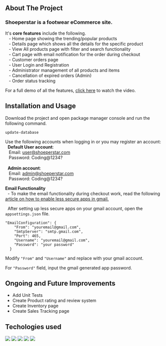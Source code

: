 ﻿## About The Project 

### Shoeperstar is a footwear eCommerce site.

It's **core features** include the following.
<br>&nbsp;&nbsp; - Home page showing the trending/popular products 
<br>&nbsp;&nbsp; - Details page which shows all the details for the specific product
<br>&nbsp;&nbsp; - View All products page with filter and search functionality
<br>&nbsp;&nbsp; - Cart page with email notification for the order during checkout
<br>&nbsp;&nbsp; - Customer orders page
<br>&nbsp;&nbsp; - User Login and Registration
<br>&nbsp;&nbsp; - Administrator management of all products and items
<br>&nbsp;&nbsp; - Cancellation of expired orders (Admin)
<br>&nbsp;&nbsp; - Order status tracking

For a full demo of all the features, [click here](https://www.youtube.com/watch?v=PpxUL8YlaX8) to watch the video.




## Installation and Usage

Download the project and open package manager console and run the following command.

```
update-database
```


Use the following accounts when logging in or you may register an account:
<br>&nbsp; **Default User account**:
 <br>&nbsp;&nbsp; Email: user@shoeperstar.com
  <br>&nbsp;&nbsp; Password: Coding@1234?
  <br><br>&nbsp; **Admin account**:
 <br>&nbsp;&nbsp; Email: admin@shoeperstar.com
  <br>&nbsp;&nbsp; Password: Coding@1234?


**Email Functionality**
<br>&nbsp; - To make the email functionality during checkout work, read the following [article on how to enable less secure apps in gmail.](https://wpmailsmtp.com/gmail-less-secure-apps/)

&nbsp; After setting up less secure apps on your gmail account, open the `appsettings.json` file.

```
"EmailConfiguration": {
    "From": "youremail@gmail.com",
    "SmtpServer": "smtp.gmail.com",
    "Port": 465,
    "Username": "youremail@gmail.com",
    "Password": "your password"
  }
```

Modify `"From"` and `"Username"` and replace with your gmail account. 

For `"Password"` field, input the gmail generated app password.


## Ongoing and Future Improvements
* Add Unit Tests
* Create Product rating and review system
* Create Inventory page
* Create Sales Tracking page

## Techologies used

<img src="https://img.shields.io/badge/.NET-512BD4?style=for-the-badge&logo=dotnet&logoColor=white">

<img src="https://img.shields.io/badge/Bootstrap-563D7C?style=for-the-badge&logo=bootstrap&logoColor=white">

<img src="https://img.shields.io/badge/Visual_Studio-5C2D91?style=for-the-badge&logo=visual%20studio&logoColor=white">

<img src="https://img.shields.io/badge/Microsoft%20SQL%20Server-CC2927?style=for-the-badge&logo=microsoft%20sql%20server&logoColor=white">

<img src="https://img.shields.io/badge/MySQL-005C84?style=for-the-badge&logo=mysql&logoColor=white">
